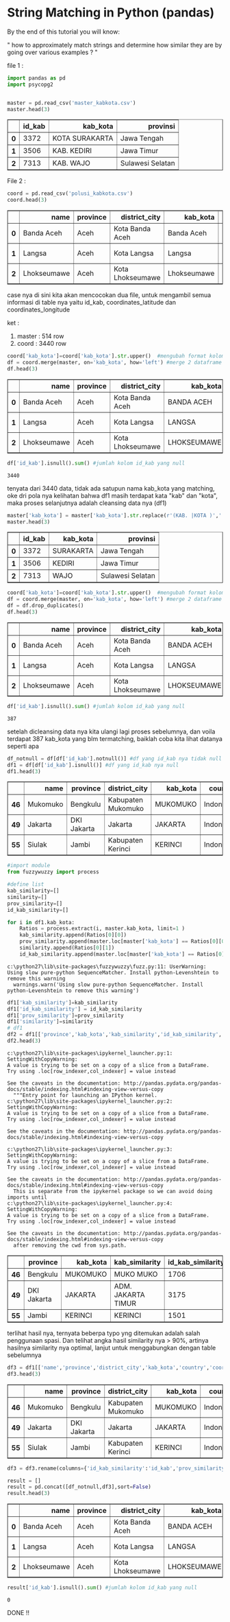 # String Matching in Python (pandas)

By the end of this tutorial you will know:

" how to approximately match strings and determine how similar they are by going over various examples ? "

file 1 :

```python
import pandas as pd
import psycopg2


master = pd.read_csv('master_kabkota.csv')
master.head(3)
```

<div>
<style scoped>
    .dataframe tbody tr th:only-of-type {
        vertical-align: middle;
    }

    .dataframe tbody tr th {
        vertical-align: top;
    }

    .dataframe thead th {
        text-align: right;
    }

</style>
<table border="1" class="dataframe">
  <thead>
    <tr style="text-align: right;">
      <th></th>
      <th>id_kab</th>
      <th>kab_kota</th>
      <th>provinsi</th>
    </tr>
  </thead>
  <tbody>
    <tr>
      <th>0</th>
      <td>3372</td>
      <td>KOTA SURAKARTA</td>
      <td>Jawa Tengah</td>
    </tr>
    <tr>
      <th>1</th>
      <td>3506</td>
      <td>KAB. KEDIRI</td>
      <td>Jawa Timur</td>
    </tr>
    <tr>
      <th>2</th>
      <td>7313</td>
      <td>KAB. WAJO</td>
      <td>Sulawesi Selatan</td>
    </tr>
  </tbody>
</table>
</div>

File 2 :

```python
coord = pd.read_csv('polusi_kabkota.csv')
coord.head(3)
```

<div>
<style scoped>
    .dataframe tbody tr th:only-of-type {
        vertical-align: middle;
    }

    .dataframe tbody tr th {
        vertical-align: top;
    }

    .dataframe thead th {
        text-align: right;
    }

</style>
<table border="1" class="dataframe">
  <thead>
    <tr style="text-align: right;">
      <th></th>
      <th>name</th>
      <th>province</th>
      <th>district_city</th>
      <th>kab_kota</th>
      <th>country</th>
      <th>coordinates_latitude</th>
      <th>coordinates_longitude</th>
      <th>current_ts</th>
      <th>current_condition</th>
      <th>current_humidity</th>
    </tr>
  </thead>
  <tbody>
    <tr>
      <th>0</th>
      <td>Banda Aceh</td>
      <td>Aceh</td>
      <td>Kota Banda Aceh</td>
      <td>Banda Aceh</td>
      <td>Indonesia</td>
      <td>5.54167</td>
      <td>95.33333</td>
      <td>18/03/2020 05:00</td>
      <td>Broken clouds</td>
      <td>56</td>
    </tr>
    <tr>
      <th>1</th>
      <td>Langsa</td>
      <td>Aceh</td>
      <td>Kota Langsa</td>
      <td>Langsa</td>
      <td>Indonesia</td>
      <td>4.46830</td>
      <td>97.96830</td>
      <td>18/03/2020 16:00</td>
      <td>Broken clouds</td>
      <td>56</td>
    </tr>
    <tr>
      <th>2</th>
      <td>Lhokseumawe</td>
      <td>Aceh</td>
      <td>Kota Lhokseumawe</td>
      <td>Lhokseumawe</td>
      <td>Indonesia</td>
      <td>5.18010</td>
      <td>97.15070</td>
      <td>18/03/2020 16:00</td>
      <td>Rain</td>
      <td>66</td>
    </tr>
  </tbody>
</table>
</div>

case nya di sini kita akan mencocokan dua file, untuk mengambil semua informasi di table nya yaitu id_kab, coordinates_latitude dan coordinates_longitude

ket :

1. master : 514 row
2. coord : 3440 row

```python
coord['kab_kota']=coord['kab_kota'].str.upper()  #mengubah format kolom kab_kota menjadi UPPERCASE
df = coord.merge(master, on='kab_kota', how='left') #merge 2 dataframe menggunakan kab_kota
df.head(3)
```

<div>
<style scoped>
    .dataframe tbody tr th:only-of-type {
        vertical-align: middle;
    }

    .dataframe tbody tr th {
        vertical-align: top;
    }

    .dataframe thead th {
        text-align: right;
    }

</style>
<table border="1" class="dataframe">
  <thead>
    <tr style="text-align: right;">
      <th></th>
      <th>name</th>
      <th>province</th>
      <th>district_city</th>
      <th>kab_kota</th>
      <th>country</th>
      <th>coordinates_latitude</th>
      <th>coordinates_longitude</th>
      <th>current_ts</th>
      <th>current_condition</th>
      <th>current_humidity</th>
      <th>id_kab</th>
      <th>provinsi</th>
    </tr>
  </thead>
  <tbody>
    <tr>
      <th>0</th>
      <td>Banda Aceh</td>
      <td>Aceh</td>
      <td>Kota Banda Aceh</td>
      <td>BANDA ACEH</td>
      <td>Indonesia</td>
      <td>5.54167</td>
      <td>95.33333</td>
      <td>18/03/2020 05:00</td>
      <td>Broken clouds</td>
      <td>56</td>
      <td>NaN</td>
      <td>NaN</td>
    </tr>
    <tr>
      <th>1</th>
      <td>Langsa</td>
      <td>Aceh</td>
      <td>Kota Langsa</td>
      <td>LANGSA</td>
      <td>Indonesia</td>
      <td>4.46830</td>
      <td>97.96830</td>
      <td>18/03/2020 16:00</td>
      <td>Broken clouds</td>
      <td>56</td>
      <td>NaN</td>
      <td>NaN</td>
    </tr>
    <tr>
      <th>2</th>
      <td>Lhokseumawe</td>
      <td>Aceh</td>
      <td>Kota Lhokseumawe</td>
      <td>LHOKSEUMAWE</td>
      <td>Indonesia</td>
      <td>5.18010</td>
      <td>97.15070</td>
      <td>18/03/2020 16:00</td>
      <td>Rain</td>
      <td>66</td>
      <td>NaN</td>
      <td>NaN</td>
    </tr>
  </tbody>
</table>
</div>

```python
df['id_kab'].isnull().sum() #jumlah kolom id_kab yang null
```

    3440

tenyata dari 3440 data, tidak ada satupun nama kab_kota yang matching, oke dri pola nya kelihatan bahwa df1 masih terdapat kata "kab" dan "kota", maka proses selanjutnya adalah cleansing data nya (df1)

```python
master['kab_kota'] = master['kab_kota'].str.replace(r'(KAB. |KOTA )','')
master.head(3)
```

<div>
<style scoped>
    .dataframe tbody tr th:only-of-type {
        vertical-align: middle;
    }

    .dataframe tbody tr th {
        vertical-align: top;
    }

    .dataframe thead th {
        text-align: right;
    }

</style>
<table border="1" class="dataframe">
  <thead>
    <tr style="text-align: right;">
      <th></th>
      <th>id_kab</th>
      <th>kab_kota</th>
      <th>provinsi</th>
    </tr>
  </thead>
  <tbody>
    <tr>
      <th>0</th>
      <td>3372</td>
      <td>SURAKARTA</td>
      <td>Jawa Tengah</td>
    </tr>
    <tr>
      <th>1</th>
      <td>3506</td>
      <td>KEDIRI</td>
      <td>Jawa Timur</td>
    </tr>
    <tr>
      <th>2</th>
      <td>7313</td>
      <td>WAJO</td>
      <td>Sulawesi Selatan</td>
    </tr>
  </tbody>
</table>
</div>

```python
coord['kab_kota']=coord['kab_kota'].str.upper()  #mengubah format kolom kab_kota menjadi UPPERCASE
df = coord.merge(master, on='kab_kota', how='left') #merge 2 dataframe menggunakan kab_kota
df = df.drop_duplicates()
df.head(3)
```

<div>
<style scoped>
    .dataframe tbody tr th:only-of-type {
        vertical-align: middle;
    }

    .dataframe tbody tr th {
        vertical-align: top;
    }

    .dataframe thead th {
        text-align: right;
    }

</style>
<table border="1" class="dataframe">
  <thead>
    <tr style="text-align: right;">
      <th></th>
      <th>name</th>
      <th>province</th>
      <th>district_city</th>
      <th>kab_kota</th>
      <th>country</th>
      <th>coordinates_latitude</th>
      <th>coordinates_longitude</th>
      <th>current_ts</th>
      <th>current_condition</th>
      <th>current_humidity</th>
      <th>id_kab</th>
      <th>provinsi</th>
    </tr>
  </thead>
  <tbody>
    <tr>
      <th>0</th>
      <td>Banda Aceh</td>
      <td>Aceh</td>
      <td>Kota Banda Aceh</td>
      <td>BANDA ACEH</td>
      <td>Indonesia</td>
      <td>5.54167</td>
      <td>95.33333</td>
      <td>18/03/2020 05:00</td>
      <td>Broken clouds</td>
      <td>56</td>
      <td>1171.0</td>
      <td>Aceh</td>
    </tr>
    <tr>
      <th>1</th>
      <td>Langsa</td>
      <td>Aceh</td>
      <td>Kota Langsa</td>
      <td>LANGSA</td>
      <td>Indonesia</td>
      <td>4.46830</td>
      <td>97.96830</td>
      <td>18/03/2020 16:00</td>
      <td>Broken clouds</td>
      <td>56</td>
      <td>1174.0</td>
      <td>Aceh</td>
    </tr>
    <tr>
      <th>2</th>
      <td>Lhokseumawe</td>
      <td>Aceh</td>
      <td>Kota Lhokseumawe</td>
      <td>LHOKSEUMAWE</td>
      <td>Indonesia</td>
      <td>5.18010</td>
      <td>97.15070</td>
      <td>18/03/2020 16:00</td>
      <td>Rain</td>
      <td>66</td>
      <td>1173.0</td>
      <td>Aceh</td>
    </tr>
  </tbody>
</table>
</div>

```python
df['id_kab'].isnull().sum() #jumlah kolom id_kab yang null
```

    387

setelah dicleansing data nya kita ulangi lagi proses sebelumnya, dan voila terdapat 387 kab_kota yang blm termatching, baiklah coba kita lihat datanya seperti apa

```python
df_notnull = df[df['id_kab'].notnull()] #df yang id_kab nya tidak null
df1 = df[df['id_kab'].isnull()] #df yang id_kab nya null
df1.head(3)
```

<div>
<style scoped>
    .dataframe tbody tr th:only-of-type {
        vertical-align: middle;
    }

    .dataframe tbody tr th {
        vertical-align: top;
    }

    .dataframe thead th {
        text-align: right;
    }

</style>
<table border="1" class="dataframe">
  <thead>
    <tr style="text-align: right;">
      <th></th>
      <th>name</th>
      <th>province</th>
      <th>district_city</th>
      <th>kab_kota</th>
      <th>country</th>
      <th>coordinates_latitude</th>
      <th>coordinates_longitude</th>
      <th>current_ts</th>
      <th>current_condition</th>
      <th>current_humidity</th>
      <th>id_kab</th>
      <th>provinsi</th>
    </tr>
  </thead>
  <tbody>
    <tr>
      <th>46</th>
      <td>Mukomuko</td>
      <td>Bengkulu</td>
      <td>Kabupaten Mukomuko</td>
      <td>MUKOMUKO</td>
      <td>Indonesia</td>
      <td>-2.568900</td>
      <td>101.11180</td>
      <td>18/03/2020 16:00</td>
      <td>Rain</td>
      <td>76</td>
      <td>NaN</td>
      <td>NaN</td>
    </tr>
    <tr>
      <th>49</th>
      <td>Jakarta</td>
      <td>DKI Jakarta</td>
      <td>Jakarta</td>
      <td>JAKARTA</td>
      <td>Indonesia</td>
      <td>-6.236704</td>
      <td>106.79324</td>
      <td>18/03/2020 17:00</td>
      <td>Scattered clouds</td>
      <td>83</td>
      <td>NaN</td>
      <td>NaN</td>
    </tr>
    <tr>
      <th>55</th>
      <td>Siulak</td>
      <td>Jambi</td>
      <td>Kabupaten Kerinci</td>
      <td>KERINCI</td>
      <td>Indonesia</td>
      <td>-1.946670</td>
      <td>101.33417</td>
      <td>18/03/2020 16:00</td>
      <td>Rain</td>
      <td>95</td>
      <td>NaN</td>
      <td>NaN</td>
    </tr>
  </tbody>
</table>
</div>

```python
#import module
from fuzzywuzzy import process

#define list
kab_similarity=[]
similarity=[]
prov_similarity=[]
id_kab_similarity=[]

for i in df1.kab_kota:
    Ratios = process.extract(i, master.kab_kota, limit=1 )
    kab_similarity.append(Ratios[0][0])
    prov_similarity.append(master.loc[master['kab_kota'] == Ratios[0][0], 'provinsi'].iloc[0])
    similarity.append(Ratios[0][1])
    id_kab_similarity.append(master.loc[master['kab_kota'] == Ratios[0][0], 'id_kab'].iloc[0])
```

    c:\python27\lib\site-packages\fuzzywuzzy\fuzz.py:11: UserWarning: Using slow pure-python SequenceMatcher. Install python-Levenshtein to remove this warning
      warnings.warn('Using slow pure-python SequenceMatcher. Install python-Levenshtein to remove this warning')

```python
df1['kab_similarity']=kab_similarity
df1['id_kab_similarity'] = id_kab_similarity
df1['prov_similarity']=prov_similarity
df1['similarity']=similarity
# df1
df2 = df1[['province','kab_kota','kab_similarity','id_kab_similarity','prov_similarity','similarity']]
df2.head(3)
```

    c:\python27\lib\site-packages\ipykernel_launcher.py:1: SettingWithCopyWarning:
    A value is trying to be set on a copy of a slice from a DataFrame.
    Try using .loc[row_indexer,col_indexer] = value instead

    See the caveats in the documentation: http://pandas.pydata.org/pandas-docs/stable/indexing.html#indexing-view-versus-copy
      """Entry point for launching an IPython kernel.
    c:\python27\lib\site-packages\ipykernel_launcher.py:2: SettingWithCopyWarning:
    A value is trying to be set on a copy of a slice from a DataFrame.
    Try using .loc[row_indexer,col_indexer] = value instead

    See the caveats in the documentation: http://pandas.pydata.org/pandas-docs/stable/indexing.html#indexing-view-versus-copy

    c:\python27\lib\site-packages\ipykernel_launcher.py:3: SettingWithCopyWarning:
    A value is trying to be set on a copy of a slice from a DataFrame.
    Try using .loc[row_indexer,col_indexer] = value instead

    See the caveats in the documentation: http://pandas.pydata.org/pandas-docs/stable/indexing.html#indexing-view-versus-copy
      This is separate from the ipykernel package so we can avoid doing imports until
    c:\python27\lib\site-packages\ipykernel_launcher.py:4: SettingWithCopyWarning:
    A value is trying to be set on a copy of a slice from a DataFrame.
    Try using .loc[row_indexer,col_indexer] = value instead

    See the caveats in the documentation: http://pandas.pydata.org/pandas-docs/stable/indexing.html#indexing-view-versus-copy
      after removing the cwd from sys.path.

<div>
<style scoped>
    .dataframe tbody tr th:only-of-type {
        vertical-align: middle;
    }

    .dataframe tbody tr th {
        vertical-align: top;
    }

    .dataframe thead th {
        text-align: right;
    }

</style>
<table border="1" class="dataframe">
  <thead>
    <tr style="text-align: right;">
      <th></th>
      <th>province</th>
      <th>kab_kota</th>
      <th>kab_similarity</th>
      <th>id_kab_similarity</th>
      <th>prov_similarity</th>
      <th>similarity</th>
    </tr>
  </thead>
  <tbody>
    <tr>
      <th>46</th>
      <td>Bengkulu</td>
      <td>MUKOMUKO</td>
      <td>MUKO MUKO</td>
      <td>1706</td>
      <td>Bengkulu</td>
      <td>94</td>
    </tr>
    <tr>
      <th>49</th>
      <td>DKI Jakarta</td>
      <td>JAKARTA</td>
      <td>ADM. JAKARTA TIMUR</td>
      <td>3175</td>
      <td>DKI Jakarta</td>
      <td>90</td>
    </tr>
    <tr>
      <th>55</th>
      <td>Jambi</td>
      <td>KERINCI</td>
      <td>KERINCI</td>
      <td>1501</td>
      <td>Jambi</td>
      <td>100</td>
    </tr>
  </tbody>
</table>
</div>

terlihat hasil nya, ternyata beberpa typo yng ditemukan adalah salah penggunaan spasi. Dan telihat angka hasil similarity nya > 90%, artinya hasilnya similarity nya optimal, lanjut untuk menggabungkan dengan table sebelumnya

```python
df3 = df1[['name','province','district_city','kab_kota','country','coordinates_latitude','coordinates_longitude','current_ts','current_condition','current_humidity','id_kab_similarity','prov_similarity']]
df3.head(3)
```

<div>
<style scoped>
    .dataframe tbody tr th:only-of-type {
        vertical-align: middle;
    }

    .dataframe tbody tr th {
        vertical-align: top;
    }

    .dataframe thead th {
        text-align: right;
    }

</style>
<table border="1" class="dataframe">
  <thead>
    <tr style="text-align: right;">
      <th></th>
      <th>name</th>
      <th>province</th>
      <th>district_city</th>
      <th>kab_kota</th>
      <th>country</th>
      <th>coordinates_latitude</th>
      <th>coordinates_longitude</th>
      <th>current_ts</th>
      <th>current_condition</th>
      <th>current_humidity</th>
      <th>id_kab_similarity</th>
      <th>prov_similarity</th>
    </tr>
  </thead>
  <tbody>
    <tr>
      <th>46</th>
      <td>Mukomuko</td>
      <td>Bengkulu</td>
      <td>Kabupaten Mukomuko</td>
      <td>MUKOMUKO</td>
      <td>Indonesia</td>
      <td>-2.568900</td>
      <td>101.11180</td>
      <td>18/03/2020 16:00</td>
      <td>Rain</td>
      <td>76</td>
      <td>1706</td>
      <td>Bengkulu</td>
    </tr>
    <tr>
      <th>49</th>
      <td>Jakarta</td>
      <td>DKI Jakarta</td>
      <td>Jakarta</td>
      <td>JAKARTA</td>
      <td>Indonesia</td>
      <td>-6.236704</td>
      <td>106.79324</td>
      <td>18/03/2020 17:00</td>
      <td>Scattered clouds</td>
      <td>83</td>
      <td>3175</td>
      <td>DKI Jakarta</td>
    </tr>
    <tr>
      <th>55</th>
      <td>Siulak</td>
      <td>Jambi</td>
      <td>Kabupaten Kerinci</td>
      <td>KERINCI</td>
      <td>Indonesia</td>
      <td>-1.946670</td>
      <td>101.33417</td>
      <td>18/03/2020 16:00</td>
      <td>Rain</td>
      <td>95</td>
      <td>1501</td>
      <td>Jambi</td>
    </tr>
  </tbody>
</table>
</div>

```python
df3 = df3.rename(columns={'id_kab_similarity':'id_kab','prov_similarity':'provinsi'})
```

```python
result = []
result = pd.concat([df_notnull,df3],sort=False)
result.head(3)
```

<div>
<style scoped>
    .dataframe tbody tr th:only-of-type {
        vertical-align: middle;
    }

    .dataframe tbody tr th {
        vertical-align: top;
    }

    .dataframe thead th {
        text-align: right;
    }

</style>
<table border="1" class="dataframe">
  <thead>
    <tr style="text-align: right;">
      <th></th>
      <th>name</th>
      <th>province</th>
      <th>district_city</th>
      <th>kab_kota</th>
      <th>country</th>
      <th>coordinates_latitude</th>
      <th>coordinates_longitude</th>
      <th>current_ts</th>
      <th>current_condition</th>
      <th>current_humidity</th>
      <th>id_kab</th>
      <th>provinsi</th>
    </tr>
  </thead>
  <tbody>
    <tr>
      <th>0</th>
      <td>Banda Aceh</td>
      <td>Aceh</td>
      <td>Kota Banda Aceh</td>
      <td>BANDA ACEH</td>
      <td>Indonesia</td>
      <td>5.54167</td>
      <td>95.33333</td>
      <td>18/03/2020 05:00</td>
      <td>Broken clouds</td>
      <td>56</td>
      <td>1171.0</td>
      <td>Aceh</td>
    </tr>
    <tr>
      <th>1</th>
      <td>Langsa</td>
      <td>Aceh</td>
      <td>Kota Langsa</td>
      <td>LANGSA</td>
      <td>Indonesia</td>
      <td>4.46830</td>
      <td>97.96830</td>
      <td>18/03/2020 16:00</td>
      <td>Broken clouds</td>
      <td>56</td>
      <td>1174.0</td>
      <td>Aceh</td>
    </tr>
    <tr>
      <th>2</th>
      <td>Lhokseumawe</td>
      <td>Aceh</td>
      <td>Kota Lhokseumawe</td>
      <td>LHOKSEUMAWE</td>
      <td>Indonesia</td>
      <td>5.18010</td>
      <td>97.15070</td>
      <td>18/03/2020 16:00</td>
      <td>Rain</td>
      <td>66</td>
      <td>1173.0</td>
      <td>Aceh</td>
    </tr>
  </tbody>
</table>
</div>

```python
result['id_kab'].isnull().sum() #jumlah kolom id_kab yang null
```

    0

DONE !!
